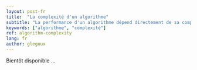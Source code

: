 ```yaml
---
layout: post-fr
title:  "La complexité d'un algorithme"
subtitle: "La performance d'un algorithme dépend directement de sa complexité d'éxécution et spatiale."
keywords: ["algorithme", "complexité"]
ref: algorithm-complexity
lang: fr
author: glegoux
---
```


Bientôt disponible ...

